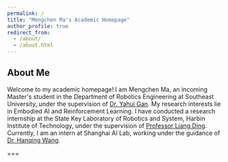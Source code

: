 ```yaml
---
permalink: / 
title: "Mengchen Ma's Academic Homepage" 
author_profile: true 
redirect_from:
  - /about/
  - /about.html
---
```


## About Me
Welcome to my academic homepage! I am Mengchen Ma, an incoming Master's student in the Department of Robotics Engineering at Southeast University, under the supervision of [Dr. Yahui Gan](https://ieeexplore.ieee.org/author/37085826914). My research interests lie in Embodied AI and Reinforcement Learning. I have conducted a research internship at the State Key Laboratory of Robotics and System, Harbin Institute of Technology, under the supervision of [Professor Liang Ding](https://scholar.google.com/citations?user=N_jCW-UAAAAJ&hl=zh-CN). Currently, I am an intern at Shanghai AI Lab, working under the guidance of [Dr. Hanqing Wang](https://hanqingwangai.github.io/).

===

## 
